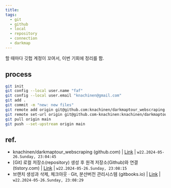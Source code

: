 ```yaml
---
title: 
tags:
  - git
  - github
  - local
  - repository
  - connection
  - darkmap
---
```


할 때마다 깃헙 계정이 꼬여서, 이번 기회에 정리를 함.  

## process 


```bash
git init 
git config --local user.name "faf"
git config --local user.email "knachinen@gmail.com"
git add .
git commit -m "new: new files"
git remote add origin git@github.com:knachinen/darkmaptour_webscraping.git
git remote set-url origin git@github.com-knachinen:knachinen/darkmaptour_webscraping
git pull origin main
git push --set-upstream origin main
```


## ref.

- knachinen/darkmaptour_webscraping (github.com) | [Link](https://github.com/knachinen/darkmaptour_webscraping) | `w22.2024-05-26.Sunday, 23:04:45`
- [Git] 로컬 저장소(repository) 생성 후 원격 저장소(Github)와 연결 (tistory.com) | [Link](https://resultofeffort.tistory.com/99) | `w22.2024-05-26.Sunday, 23:08:15`
- 브랜치 생성과 삭제, 체크아웃 · Git, 분산버전 관리시스템 (gitbooks.io) | [Link](https://mylko72.gitbooks.io/git/content/branch/checkout.html) | `w22.2024-05-26.Sunday, 23:08:29`
